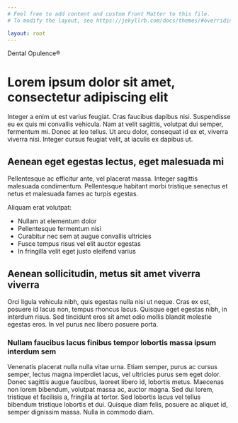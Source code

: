 ```yaml
---
# Feel free to add content and custom Front Matter to this file.
# To modify the layout, see https://jekyllrb.com/docs/themes/#overriding-theme-defaults

layout: root
---
```

<p class="ft-brand p-5">Dental Opulence&reg;</p>

# Lorem ipsum dolor sit amet, consectetur adipiscing elit

Integer a enim ut est varius feugiat. Cras faucibus dapibus nisi. Suspendisse eu ex quis mi convallis vehicula. Nam at velit sagittis, volutpat dui semper, fermentum mi. Donec at leo tellus. Ut arcu dolor, consequat id ex et, viverra viverra nisi. Integer cursus feugiat velit, at iaculis ex dapibus ut.

## Aenean eget egestas lectus, eget malesuada mi

Pellentesque ac efficitur ante, vel placerat massa. Integer sagittis malesuada condimentum. Pellentesque habitant morbi tristique senectus et netus et malesuada fames ac turpis egestas.

Aliquam erat volutpat:

- Nullam at elementum dolor
- Pellentesque fermentum nisi
- Curabitur nec sem at augue convallis ultricies
- Fusce tempus risus vel elit auctor egestas
- In fringilla velit eget justo eleifend varius

## Aenean sollicitudin, metus sit amet viverra viverra

Orci ligula vehicula nibh, quis egestas nulla nisi ut neque. Cras ex est, posuere id lacus non, tempus rhoncus lacus. Quisque eget egestas nibh, in interdum risus. Sed tincidunt eros sit amet odio mollis blandit molestie egestas eros. In vel purus nec libero posuere porta.

### Nullam faucibus lacus finibus tempor lobortis massa ipsum interdum sem

Venenatis placerat nulla nulla vitae urna. Etiam semper, purus ac cursus semper, lectus magna imperdiet lacus, vel ultricies purus sem eget dolor. Donec sagittis augue faucibus, laoreet libero id, lobortis metus. Maecenas non lorem bibendum, volutpat massa ac, auctor magna. Sed dui lorem, tristique et facilisis a, fringilla at tortor. Sed lobortis lacus vel tellus bibendum tristique lobortis et dui. Quisque diam felis, posuere ac aliquet id, semper dignissim massa. Nulla in commodo diam.